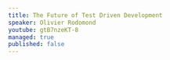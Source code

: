 ```yaml
---
title: The Future of Test Driven Development
speaker: Olivier Rodomond
youtube: gtB7nzeKT-8
managed: true
published: false
---
```

